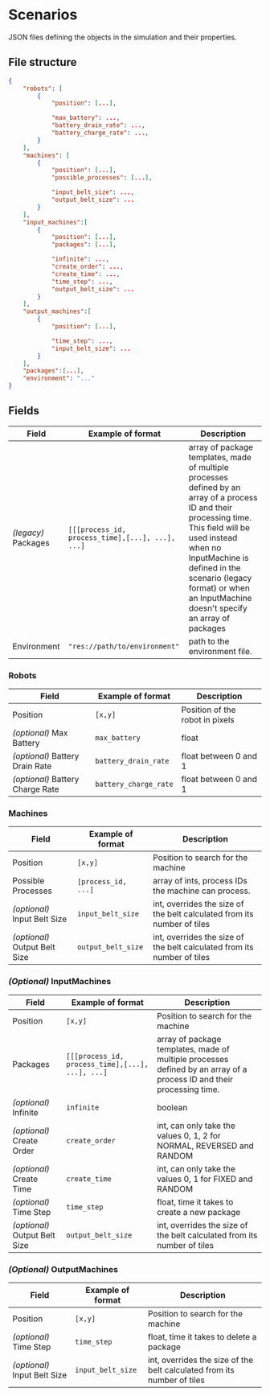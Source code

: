 # Scenarios

JSON files defining the objects in the simulation and their properties.

## File structure
```json
{
	"robots": [
		{
            "position": [...],

            "max_battery": ...,
            "battery_drain_rate": ...,
            "battery_charge_rate": ...,
        }
	],
	"machines": [
		{
            "position": [...],
            "possible_processes": [...],

            "input_belt_size": ...,
            "output_belt_size": ...
        }
	],
    "input_machines":[
        {
            "position": [...],
            "packages": [...],

            "infinite": ..., 
            "create_order": ..., 
            "create_time": ..., 
            "time_step": ...,
            "output_belt_size": ...
        }
    ],
    "output_machines":[
        {
            "position": [...],

            "time_step": ...,
            "input_belt_size": ...
        }
    ],
	"packages":[...],
	"environment": "..."
}
```

## Fields
Field | Example of format | Description
---|---|---
*(legacy)* Packages | `[[[process_id, process_time],[...], ...], ...]` | array of package templates, made of multiple processes defined by an array of a process ID and their processing time. This field will be used instead when no InputMachine is defined in the scenario (legacy format) or when an InputMachine doesn't specify an array of packages
Environment | `"res://path/to/environment"` | path to the environment file.

### Robots
Field | Example of format | Description
---|---|---
Position | `[x,y]` | Position of the robot in pixels
*(optional)* Max Battery | `max_battery` | float
*(optional)* Battery Drain Rate | `battery_drain_rate` | float between 0 and 1
*(optional)* Battery Charge Rate | `battery_charge_rate` | float between 0 and 1

### Machines
Field | Example of format | Description
---|---|---
Position | `[x,y]` | Position to search for the machine
Possible Processes | `[process_id, ...]` | array of ints, process IDs the machine can process.
*(optional)* Input Belt Size | `input_belt_size` | int, overrides the size of the belt calculated from its number of tiles
*(optional)* Output Belt Size | `output_belt_size` | int, overrides the size of the belt calculated from its number of tiles

### *(Optional)* InputMachines
Field | Example of format | Description
---|---|---
Position | `[x,y]` | Position to search for the machine
Packages | `[[[process_id, process_time],[...], ...], ...]` | array of package templates, made of multiple processes defined by an array of a process ID and their processing time.
*(optional)* Infinite | `infinite` | boolean
*(optional)* Create Order | `create_order` | int, can only take the values 0, 1, 2 for NORMAL, REVERSED and RANDOM
*(optional)* Create Time | `create_time` | int, can only take the values 0, 1 for FIXED and RANDOM
*(optional)* Time Step | `time_step` | float, time it takes to create a new package
*(optional)* Output Belt Size | `output_belt_size` | int, overrides the size of the belt calculated from its number of tiles

### *(Optional)* OutputMachines
Field | Example of format | Description
---|---|---
Position | `[x,y]` | Position to search for the machine
*(optional)* Time Step | `time_step` | float, time it takes to delete a package
*(optional)* Input Belt Size | `input_belt_size` | int, overrides the size of the belt calculated from its number of tiles